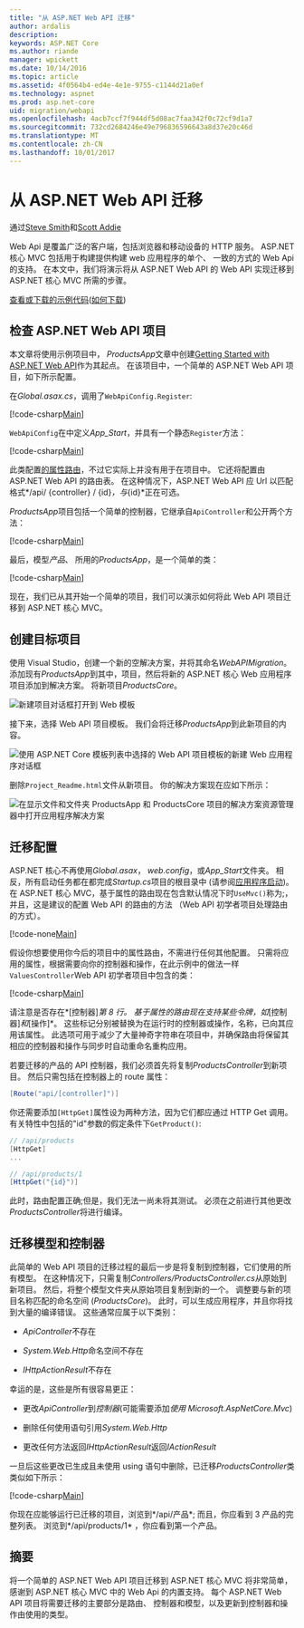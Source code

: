 ```yaml
---
title: "从 ASP.NET Web API 迁移"
author: ardalis
description: 
keywords: ASP.NET Core
ms.author: riande
manager: wpickett
ms.date: 10/14/2016
ms.topic: article
ms.assetid: 4f0564b4-ed4e-4e1e-9755-c1144d21a0ef
ms.technology: aspnet
ms.prod: asp.net-core
uid: migration/webapi
ms.openlocfilehash: 4acb7ccf7f944df5d08ac7faa342f0c72cf9d1a7
ms.sourcegitcommit: 732cd2684246e49e796836596643a8d37e20c46d
ms.translationtype: MT
ms.contentlocale: zh-CN
ms.lasthandoff: 10/01/2017
---
```

# <a name="migrating-from-aspnet-web-api"></a>从 ASP.NET Web API 迁移

通过[Steve Smith](https://ardalis.com/)和[Scott Addie](https://scottaddie.com)

Web Api 是覆盖广泛的客户端，包括浏览器和移动设备的 HTTP 服务。 ASP.NET 核心 MVC 包括用于构建提供构建 web 应用程序的单个、 一致的方式的 Web Api 的支持。 在本文中，我们将演示将从 ASP.NET Web API 的 Web API 实现迁移到 ASP.NET 核心 MVC 所需的步骤。

[查看或下载的示例代码](https://github.com/aspnet/Docs/tree/master/aspnetcore/migration/webapi/sample)([如何下载](xref:tutorials/index#how-to-download-a-sample))

## <a name="review-aspnet-web-api-project"></a>检查 ASP.NET Web API 项目

本文章将使用示例项目中， *ProductsApp*文章中创建[Getting Started with ASP.NET Web API](https://docs.microsoft.com/aspnet/web-api/overview/getting-started-with-aspnet-web-api/tutorial-your-first-web-api)作为其起点。 在该项目中，一个简单的 ASP.NET Web API 项目，如下所示配置。

在*Global.asax.cs*，调用了`WebApiConfig.Register`:

[!code-csharp[Main](../migration/webapi/sample/ProductsApp/Global.asax.cs?highlight=14)]

`WebApiConfig`在中定义*App_Start*，并具有一个静态`Register`方法：

[!code-csharp[Main](../migration/webapi/sample/ProductsApp/App_Start/WebApiConfig.cs?highlight=15,16,17,18,19,20)]


此类配置[的属性路由](https://docs.microsoft.com/aspnet/web-api/overview/web-api-routing-and-actions/attribute-routing-in-web-api-2)，不过它实际上并没有用于在项目中。 它还将配置由 ASP.NET Web API 的路由表。 在这种情况下，ASP.NET Web API 应 Url 以匹配格式*/api/ {controller} / {id}*，与*{id}*正在可选。

*ProductsApp*项目包括一个简单的控制器，它继承自`ApiController`和公开两个方法：

[!code-csharp[Main](../migration/webapi/sample/ProductsApp/Controllers/ProductsController.cs?highlight=19,24)]

最后，模型*产品*、 所用的*ProductsApp*，是一个简单的类：

[!code-csharp[Main](webapi/sample/ProductsApp/Models/Product.cs)]

现在，我们已从其开始一个简单的项目，我们可以演示如何将此 Web API 项目迁移到 ASP.NET 核心 MVC。

## <a name="create-the-destination-project"></a>创建目标项目

使用 Visual Studio，创建一个新的空解决方案，并将其命名*WebAPIMigration*。 添加现有*ProductsApp*到其中，项目，然后将新的 ASP.NET 核心 Web 应用程序项目添加到解决方案。 将新项目*ProductsCore*。

![新建项目对话框打开到 Web 模板](webapi/_static/add-web-project.png)

接下来，选择 Web API 项目模板。 我们会将迁移*ProductsApp*到此新项目的内容。

![使用 ASP.NET Core 模板列表中选择的 Web API 项目模板的新建 Web 应用程序对话框](webapi/_static/aspnet-5-webapi.png)

删除`Project_Readme.html`文件从新项目。 你的解决方案现在应如下所示：

![在显示文件和文件夹 ProductsApp 和 ProductsCore 项目的解决方案资源管理器中打开应用程序解决方案](webapi/_static/webapimigration-solution.png)

## <a name="migrate-configuration"></a>迁移配置

ASP.NET 核心不再使用*Global.asax*， *web.config*，或*App_Start*文件夹。 相反，所有启动任务都在都完成*Startup.cs*项目的根目录中 (请参阅[应用程序启动](../fundamentals/startup.md))。 在 ASP.NET 核心 MVC，基于属性的路由现在包含默认情况下时`UseMvc()`称为;，并且，这是建议的配置 Web API 的路由的方法 （Web API 初学者项目处理路由的方式）。

[!code-none[Main](../migration/webapi/sample/ProductsCore/Startup.cs?highlight=40)]

假设你想要使用你今后的项目中的属性路由，不需进行任何其他配置。 只需将应用的属性，根据需要向你的控制器和操作，在此示例中的做法一样`ValuesController`Web API 初学者项目中包含的类：

[!code-csharp[Main](../migration/webapi/sample/ProductsCore/Controllers/ValuesController.cs?highlight=9,13,20,27,33,39)]

请注意是否存在*[控制器]*第 8 行。 基于属性的路由现在支持某些令牌，如*[控制器]*和*[操作]*。 这些标记分别被替换为在运行时的控制器或操作，名称，已向其应用该属性。 此选项可用于减少了大量神奇字符串在项目中，并确保路由将保留其相应的控制器和操作与同步时自动重命名重构应用。

若要迁移的产品的 API 控制器，我们必须首先将复制*ProductsController*到新项目。 然后只需包括在控制器上的 route 属性：

```csharp
[Route("api/[controller]")]
```

你还需要添加`[HttpGet]`属性设为两种方法，因为它们都应通过 HTTP Get 调用。 有关特性中包括的"id"参数的假定条件下`GetProduct()`:

```csharp
// /api/products
[HttpGet]
...

// /api/products/1
[HttpGet("{id}")]
```

此时，路由配置正确;但是，我们无法一尚未将其测试。 必须在之前进行其他更改*ProductsController*将进行编译。

## <a name="migrate-models-and-controllers"></a>迁移模型和控制器

此简单的 Web API 项目的迁移过程的最后一步是将复制到控制器，它们使用的所有模型。 在这种情况下，只需复制*Controllers/ProductsController.cs*从原始到新项目。 然后，将整个模型文件夹从原始项目复制到新的一个。 调整要与新的项目名称匹配的命名空间 (*ProductsCore*)。  此时，可以生成应用程序，并且你将找到大量的编译错误。 这些通常应属于以下类别：

* *ApiController*不存在

* *System.Web.Http*命名空间不存在

* *IHttpActionResult*不存在

幸运的是，这些是所有很容易更正：

* 更改*ApiController*到*控制器*(可能需要添加*使用 Microsoft.AspNetCore.Mvc*)

* 删除任何使用语句引用*System.Web.Http*

* 更改任何方法返回*IHttpActionResult*返回*IActionResult*

一旦后这些更改已生成且未使用 using 语句中删除，已迁移*ProductsController*类类似如下所示：

[!code-csharp[Main](../migration/webapi/sample/ProductsCore/Controllers/ProductsController.cs?highlight=1,2,6,8,9,27)]

你现在应能够运行已迁移的项目，浏览到*/api/产品*; 而且，你应看到 3 产品的完整列表。 浏览到*/api/products/1* ，你应看到第一个产品。

## <a name="summary"></a>摘要

将一个简单的 ASP.NET Web API 项目迁移到 ASP.NET 核心 MVC 将非常简单，感谢到 ASP.NET 核心 MVC 中的 Web Api 的内置支持。 每个 ASP.NET Web API 项目将需要迁移的主要部分是路由、 控制器和模型，以及更新到控制器和操作由使用的类型。
